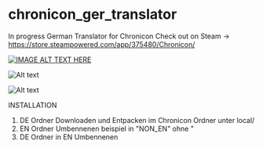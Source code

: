 # chronicon_ger_translator
In progress
German Translator for Chronicon 
Check out on Steam -> https://store.steampowered.com/app/375480/Chronicon/

[![IMAGE ALT TEXT HERE](https://snipboard.io/VSYMGw.jpg)](https://youtu.be/gCfQK9bs-WQ)

![Alt text](https://snipboard.io/1PozKZ.jpg "Optional title")

![Alt text](https://snipboard.io/fNqacl.jpg "Optional title")




INSTALLATION

1) DE Ordner Downloaden und Entpacken im Chronicon Ordner unter local/
2) EN Ordner Umbennenen beispiel in "NON_EN" ohne "
3) DE Ordner in EN Umbennenen

